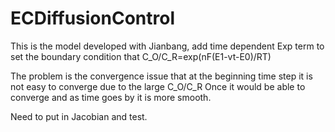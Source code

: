 ECDiffusionControl
=====

This is the model developed with Jianbang, add time dependent Exp term to set the boundary condition that
C_O/C_R=exp(nF(E1-vt-E0)/RT)

The problem is the convergence issue that at the beginning time step it is not easy to converge due to the large C_O/C_R
Once it would be able to converge and as time goes by it is more smooth.

Need to put in Jacobian and test.

